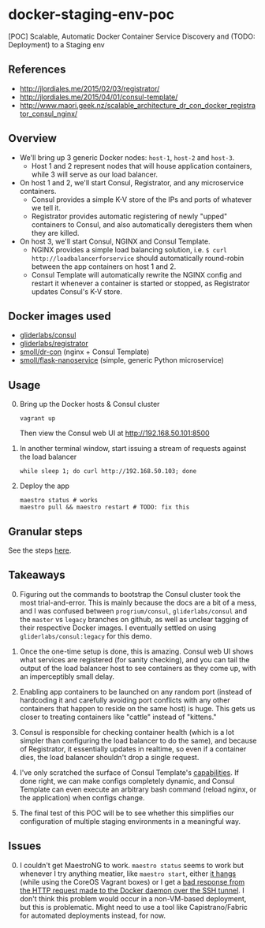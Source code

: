 # docker-staging-env-poc
[POC] Scalable, Automatic Docker Container Service Discovery and (TODO: Deployment) to a Staging env

## References
* http://jlordiales.me/2015/02/03/registrator/
* http://jlordiales.me/2015/04/01/consul-template/
* http://www.maori.geek.nz/scalable_architecture_dr_con_docker_registrator_consul_nginx/

## Overview
* We'll bring up 3 generic Docker nodes: `host-1`, `host-2` and `host-3`.
    * Host 1 and 2 represent nodes that will house application containers, while 3 will serve as our load balancer.
* On host 1 and 2, we'll start Consul, Registrator, and any microservice containers.
    * Consul provides a simple K-V store of the IPs and ports of whatever we tell it.
    * Registrator provides automatic registering of newly "upped" containers to Consul, and also automatically deregisters them when they are killed.
* On host 3, we'll start Consul, NGINX and Consul Template.
    * NGINX provides a simple load balancing solution, i.e. `$ curl http://loadbalancerforservice` should automatically round-robin between the app containers on host 1 and 2.
    * Consul Template will automatically rewrite the NGINX config and restart it whenever a container is started or stopped, as Registrator updates Consul's K-V store.

## Docker images used
* [gliderlabs/consul](https://github.com/gliderlabs/docker-consul)
* [gliderlabs/registrator](https://github.com/gliderlabs/registrator)
* [smoll/dr-con](https://github.com/smoll/DR-CoN) (nginx + Consul Template)
* [smoll/flask-nanoservice](https://github.com/smoll/flask-nanoservice) (simple, generic Python microservice)

## Usage

0. Bring up the Docker hosts & Consul cluster

    ```
    vagrant up
    ```

    Then view the Consul web UI at http://192.168.50.101:8500

0. In another terminal window, start issuing a stream of requests against the load balancer

    ```
    while sleep 1; do curl http://192.168.50.103; done
    ```

0. Deploy the app

    ```
    maestro status # works
    maestro pull && maestro restart # TODO: fix this
    ```

## Granular steps
See the steps [here](./STEPS.md).

## Takeaways

0. Figuring out the commands to bootstrap the Consul cluster took the most trial-and-error. This is mainly because the docs are a bit of a mess, and I was confused between `progrium/consul`, `gliderlabs/consul` and the `master` vs `legacy` branches on github, as well as unclear tagging of their respective Docker images. I eventually settled on using `gliderlabs/consul:legacy` for this demo.

0. Once the one-time setup is done, this is amazing. Consul web UI shows what services are registered (for sanity checking), and you can tail the output of the load balancer host to see containers as they come up, with an imperceptibly small delay.

0. Enabling app containers to be launched on any random port (instead of hardcoding it and carefully avoiding port conflicts with any other containers that happen to reside on the same host) is huge. This gets us closer to treating containers like "cattle" instead of "kittens."

0. Consul is responsible for checking container health (which is a lot simpler than configuring the load balancer to do the same), and because of Registrator, it essentially updates in realtime, so even if a container dies, the load balancer shouldn't drop a single request.

0. I've only scratched the surface of Consul Template's [capabilities](https://hashicorp.com/blog/introducing-consul-template.html). If done right, we can make configs completely dynamic, and Consul Template can even execute an arbitrary bash command (reload nginx, or the application) when configs change.

0. The final test of this POC will be to see whether this simplifies our configuration of multiple staging environments in a meaningful way.

## Issues

0. I couldn't get MaestroNG to work. `maestro status` seems to work but whenever I try anything meatier, like `maestro start`, either [it hangs](https://github.com/signalfx/maestro-ng/issues/63) (while using the CoreOS Vagrant boxes) or I get a [bad response from the HTTP request made to the Docker daemon over the SSH tunnel](https://github.com/signalfx/maestro-ng/issues/149). I don't think this problem would occur in a non-VM-based deployment, but this is problematic. Might need to use a tool like Capistrano/Fabric for automated deployments instead, for now.
